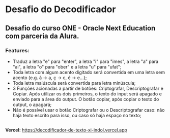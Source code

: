 # Desafio do Decodificador

## Desafio do curso ONE - Oracle Next Education com parceria da Alura.

### Features:
- Traduz a letra "e" para "enter", a letra "i" para "imes", a letra "a" para "ai", a letra "o" para "ober" e a letra "u" para "ufat";
- Toda letra com algum acento digitado será convertida em uma letra sem acento (e.g. ã -> a, ç -> c, é -> e...);
- Toda letra maiúscula será convertida para letra minúscula;
- 3 Funções acionadas a partir de botões: Criptografar, Descriptografar e Copiar. Após utilizar os dois primeiros, o texto do input será apagado e enviado para a área do output. O botão copiar, após copiar o texto do output, o apagará;
- Não é possível usar o botão Criptografar ou o Descriptografar caso: não haja texto escrito para isso, ou caso só haja espaço no texto;

##

<b>Vercel:</b> 
https://decodificador-de-texto-xi-indol.vercel.app
